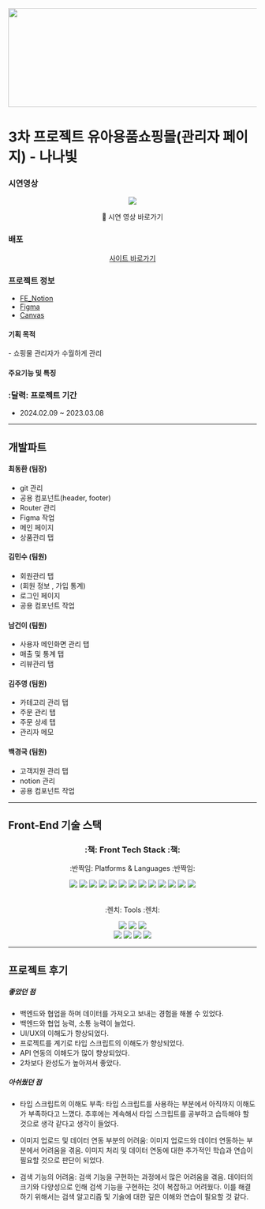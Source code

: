 <div align= "center">
</div>

<img src="/public/assets/images/logo.svg" width="1000" height="200">

# 3차 프로젝트 유아용품쇼핑몰(관리자 페이지) - 나나빛

<h3>시연영상</h3>
<div align="center">
 <p>
      <img src="https://github.com/joona0306/shoppang/assets/148061993/d6dc7461-43cd-420b-972f-857edd797563"/>
    </p>
    <span>
        🔹
        <a herf="https://www.youtube.com/watch?v=QSKiyPgRrgo" target="_blank">
            시연 영상 바로가기
        </a>
    </span>
</div>
<h3>배포</h3>

<div align="center">
    <span>
        <a href="http://192.168.0.144:5223/" target="_blank">
            사이트 바로가기
        </a>    
    </span>
</div>

### 프로젝트 정보

- [FE_Notion](https://wood-onyx-616.notion.site/2-3-35eebf3e408949bca9d14b46898de209?pvs=4)
- [Figma](https://www.figma.com/file/2LF6tijPo3RfGidZy3dFKw/%EB%82%98%EB%82%98%EB%B9%9B?type=design&node-id=54894-17504&mode=design&t=LccG4OWm9CniJzaD-0)
- [Canvas](https://www.canva.com/design/DAF7cAd55q4/zjtbiY0R7UnDk2lfO_1zvg/view?utm_content=DAF7cAd55q4&utm_campaign=designshare&utm_medium=link&utm_source=editor)

<h4>기획 목적</h4>
- 쇼핑물 관리자가 수월하게 관리<br/>

<h4>주요기능 및 특징</h4>

### :달력: 프로젝트 기간

- 2024.02.09 ~ 2023.03.08

---

## 개발파트

#### 최동환 (팀장)

- git 관리
- 공용 컴포넌트(header, footer)
- Router 관리
- Figma 작업
- 메인 페이지
- 상품관리 탭

#### 김민수 (팀원)

- 회원관리 탭
- (회원 정보 , 가입 통계)
- 로그인 페이지
- 공용 컴포넌트 작업

#### 남건이 (팀원)

- 사용자 메인화면 관리 탭
- 매출 및 통계 탭
- 리뷰관리 탭

#### 김주영 (팀원)

- 카테고리 관리 탭
- 주문 관리 탭
- 주문 상세 탭
- 관리자 메모

#### 백경국 (팀원)

- 고객지원 관리 탭
- notion 관리
- 공용 컴포넌트 작업

---

## Front-End 기술 스택

<div align=center>
    <h3>:책: Front Tech Stack :책:</h3>
    <p>:반짝임: Platforms & Languages :반짝임:</p>
</div>
<div align="center">
    <img src="https://img.shields.io/badge/React-61DAFB?style=flat&logo=react&logoColor=white" />
    <img src="https://img.shields.io/badge/ReactRouter-CA4245?style=flat&logo=reactrouter&logoColor=white" />
    <img src="https://img.shields.io/badge/axios-5A29E4?style=flat&logo=axios&logoColor=white" />
    <img src="https://img.shields.io/badge/JavaScript-F7DF1E?style=flat&logo=JavaScript&logoColor=white" />
    <img src="https://img.shields.io/badge/StyledComponents-DB7093?style=flat&logo=styledcomponents&logoColor=white" />
    <img src="https://img.shields.io/badge/CSS3-1572B6?style=flat&logo=CSS3&logoColor=white" />
    <img src="https://img.shields.io/badge/HTML5-E34F26?style=flat&logo=HTML5&logoColor=white" />
    <img src="https://img.shields.io/badge/Sass-CC6699?style=flat&for-the-badge&logo=Sass&logoColor=white">
    <img src="https://img.shields.io/badge/Redux-764ABC?style=flat-for&logo=Redux&logoColor=white">
    <img src="https://img.shields.io/badge/Node.js-339933?style=flat&for-the-badge&logo=Node.js&logoColor=white">
    <img src="https://img.shields.io/badge/Ant Design-0170FE?style=flat&for-the-badge&logo=Ant Design&logoColor=white">
    <img src="https://img.shields.io/badge/Swiper-6332F6?style=flat&for-the-badge&logo=Swiper&logoColor=white">
    <img src="https://img.shields.io/badge/-TypeScript-007ACC?style=flat&logo=typescript&logoColor=white">
    <br />
</div>
<br />
<div align=center>
    <p>:렌치: Tools :렌치:</p>
    <img src="https://img.shields.io/badge/Visual%20Studio%20Code-007ACC?style=flat&logo=VisualStudioCode&logoColor=white" />
    <img src="https://img.shields.io/badge/Prettier-F7B93E?style=flat&logo=Prettier&logoColor=white" />
    <img src="https://img.shields.io/badge/Eslint-4B32C3?style=flat&logo=eslint&logoColor=white" />
  <br />
    <img src="https://img.shields.io/badge/GitHub-181717?style=flat&logo=GitHub&logoColor=white" />
    <img src="https://img.shields.io/badge/slack-4A154B?style=flat&logo=slack&logoColor=white" />
    <img src="https://img.shields.io/badge/notion-000000?style=flat&logo=notion&logoColor=white" />
    <img src="https://img.shields.io/badge/Figma-F24E1E?style=flat-square&logo=FigmalogoColor=white">
</div>

---

## 프로젝트 후기

##### 좋았던 점

- 백엔드와 협업을 하며 데이터를 가져오고 보내는 경험을 해볼 수 있었다.
- 백엔드와 협업 능력, 소통 능력이 늘었다.
- UI/UX의 이해도가 향상되었다.
- 프로젝트를 계기로 타입 스크립트의 이해도가 향상되었다.
- API 연동의 이해도가 많이 향상되었다.
- 2차보다 완성도가 높아져서 좋았다.

##### 아쉬웠던 점

- 타입 스크립트의 이해도 부족: 타입 스크립트를 사용하는 부분에서 아직까지 이해도가 부족하다고 느꼈다. 추후에는 계속해서 타입 스크립트를 공부하고 습득해야 할 것으로 생각 같다고 생각이 들었다.

- 이미지 업로드 및 데이터 연동 부분의 어려움: 이미지 업로드와 데이터 연동하는 부분에서 어려움을 겪음. 이미지 처리 및 데이터 연동에 대한 추가적인 학습과 연습이 필요할 것으로 판단이 되었다.

- 검색 기능의 어려움: 검색 기능을 구현하는 과정에서 많은 어려움을 겪음. 데이터의 크기와 다양성으로 인해 검색 기능을 구현하는 것이 복잡하고 어려웠다. 이를 해결하기 위해서는 검색 알고리즘 및 기술에 대한 깊은 이해와 연습이 필요할 것 같다.
